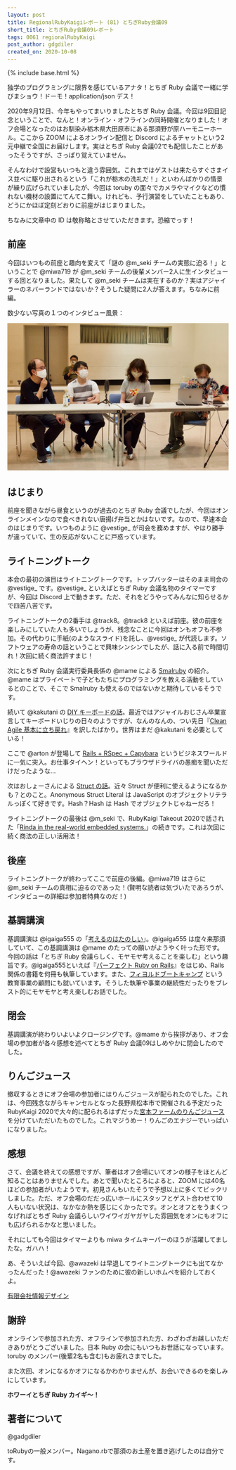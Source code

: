 ```yaml
---
layout: post
title: RegionalRubyKaigiレポート (81) とちぎRuby会議09
short_title: とちぎRuby会議09レポート
tags: 0061 regionalRubyKaigi
post_author: gdgdiler
created_on: 2020-10-08
---
```

{% include base.html %}

独学のプログラミングに限界を感じているアナタ！とちぎ Ruby 会議で一緒に学びまショウ！ドーモ！application/json デス！

2020年9月12日、今年もやってまいりましたとちぎ Ruby 会議。今回は9回目記念ということで、なんと！オンライン・オフラインの同時開催となりました！オフ会場となったのはお馴染み栃木県大田原市にある那須野が原ハーモニーホール。ここから ZOOM によるオンライン配信と Discord によるチャットという2元中継で全国にお届けします。実はとちぎ Ruby 会議02でも配信したことがあったそうですが、さっぱり覚えていません。

そんなわけで設営もいつもと違う雰囲気。これまではゲストは来たらすぐさまイス並べに駆り出されるという「これが栃木の洗礼だ！」といわんばかりの情景が繰り広げられていましたが、今回は toruby の面々でカメラやマイクなどの慣れない機材の設置にてんてこ舞い。けれども、予行演習をしていたこともあり、どうにかほぼ定刻どおりに前座がはじまりました。

ちなみに文章中の ID は敬称略とさせていただきます。恐縮でっす！

## 前座

今回はいつもの前座と趣向を変えて「謎の @m_seki チームの実態に迫る！」ということで @miwa719 が @m_seki チームの後輩メンバー2人に生インタビューする回となりました。果たして @m_seki チームは実在するのか？実はアジャイラーのネバーランドではないか？そうした疑問に2人が答えます。ちなみに前編。

数少ない写真の１つのインタビュー風景：

![](images/TochigiRubyKaigi09Report/interview.jpg)

## はじまり

前座を聞きながら昼食というのが過去のとちぎ Ruby 会議でしたが、今回はオンラインメインなので食べきれない唐揚げ弁当とかはないです。なので、早速本会のはじまりです。いつものように @vestige_ が司会を務めますが、やはり勝手が違っていて、生の反応がないことに戸惑っています。

## ライトニングトーク

本会の最初の演目はライトニングトークです。トップバッターはそのまま司会の @vestige_ です。@vestige_ といえばとちぎ Ruby 会議名物のタイマーですが、今回は Discord 上で動きます。ただ、それをどうやってみんなに知らせるかで四苦八苦です。

ライトニングトークの2番手は @track8。@track8 といえば前座。彼の前座を楽しみにしていた人も多いでしょうが、残念なことに今回はオンもオフも不参加。その代わりに手紙(のようなスライド)を託し、@vestige_ が代読します。ソフトウェアの寿命の話ということで興味シンシンでしたが、話に入る前で時間切れ！次回に続く商法許すまじ！

次にとちぎ Ruby 会議実行委員長係の @mame による  [Smalruby](https://smalruby.jp/) の紹介。@mame はプライベートで子どもたちにプログラミングを教える活動をしているとのことで、そこで Smalruby も使えるのではないかと期待しているそうです。

続いて @kakutani の [DIY キーボードの話](https://speakerdeck.com/kakutani/diykeyboard-is-ruby)。最近ではアジャイルおじさん卒業宣言してキーボードいじりの日々のようですが、なんのなんの、つい先日『[Clean Agile 基本に立ち戻れ](https://www.amazon.co.jp/Clean-Agile-%E5%9F%BA%E6%9C%AC%E3%81%AB%E7%AB%8B%E3%81%A1%E6%88%BB%E3%82%8C-Robert-C-Martin/dp/4048930745/ref=asc_df_4048930745/?tag=jpgo-22&linkCode=df0&hvadid=342397001181&hvpos=&hvnetw=g&hvrand=1926361390811544102&hvpone=&hvptwo=&hvqmt=&hvdev=m&hvdvcmdl=&hvlocint=&hvlocphy=9053353&hvtargid=pla-945219738910&psc=1&th=1&psc=1&tag=&ref=&adgrpid=72867581430&hvpone=&hvptwo=&hvadid=342397001181&hvpos=&hvnetw=g&hvrand=1926361390811544102&hvqmt=&hvdev=m&hvdvcmdl=&hvlocint=&hvlocphy=9053353&hvtargid=pla-945219738910)』を訳したばかり。世界はまだ @kakutani を必要としている！

ここで @arton が登場して [Rails + RSpec + Capybara](https://www.slideshare.net/artonx/railsrspec-capybara) というビジネスワールドに一気に突入。お仕事タイヘン！といってもブラウザドライバの愚痴を聞いただけだったような…

次はおしょーさんによる [Struct の話](https://speakerdeck.com/osyo/jin-geng-wen-kenai-struct-falseshi-ifang-tojin-hou-falseke-neng-xing-nituite)。近々 Struct が便利に使えるようになるかも？とのこと。Anonymous Struct Literal は JavaScript のオブジェクトリテラルっぽくて好きです。Hash？Hash は Hash でオブジェクトじゃねーだろ！

ライトニングトークの最後は @m_seki で、RubyKaigi Takeout 2020で話された「[Rinda in the real-world embedded systems.](https://speakerdeck.com/m_seki/rinda-in-the-real-world-embedded-systems)」の続きです。これは次回に続く商法の正しい活用法！

## 後座

ライトニングトークが終わってここで前座の後編。@miwa719 はさらに @m_seki チームの真相に迫るのであった！(賢明な読者は気づいたであろうが、インタビューの詳細は参加者特典なのだ！)

## 基調講演

基調講演は @igaiga555 の「[考えるのはたのしい](https://speakerdeck.com/igaiga/tork09igaiga)」。@igaiga555 は度々来那須していて、この基調講演は @mame のたっての願いがようやく叶った形です。今回の話は「とちぎ Ruby 会議らしく、モヤモヤ考えることを楽しむ」という趣旨です。@igaiga555といえば『[パーフェクト Ruby on Rails](https://www.amazon.co.jp/%E3%83%91%E3%83%BC%E3%83%95%E3%82%A7%E3%82%AF%E3%83%88-Ruby-Rails-%E3%80%90%E5%A2%97%E8%A3%9C%E6%94%B9%E8%A8%82%E7%89%88%E3%80%91-Perfect/dp/4297114623)』をはじめ、Rails 関係の書籍を何冊も執筆しています。また、[フィヨルドブートキャンプ](https://bootcamp.fjord.jp/) という教育事業の顧問にも就いています。そうした執筆や事業の継続性だったりをブレスト的にモヤモヤと考え楽しむお話でした。

## 閉会

基調講演が終わりいよいよクロージングです。@mame から挨拶があり、オフ会場の参加者が各々感想を述べてとちぎ Ruby 会議09はしめやかに閉会したのでした。

## りんごジュース

撤収するときにオフ会場の参加者にはりんごジュースが配られたのでした。これは、今回残念ながらキャンセルとなった長野県松本市で開催される予定だった RubyKaigi 2020で大々的に配られるはずだった[宮本ファームのりんごジュース](https://www.facebook.com/Miyamotofarm/)を分けていただいたものでした。これマジうめー！りんごのエナジーでいっぱいになりました。

## 感想

さて、会議を終えての感想ですが、筆者はオフ会場にいてオンの様子をほとんど知ることはありませんでした。あとで聞いたところによると、ZOOM には40名ほどの参加者がいたようです。初見さんもいたそうで予想以上に多くてビックリしました。ただ、オフ会場のだだっ広いホールにスタッフとゲスト合わせて10人もいない状況は、なかなか熱を感じにくかったです。オンとオフとをうまくつなげればとちぎ Ruby 会議らしいワイワイガヤガヤした雰囲気をオンにもオフにも広げられるかなと思いました。

それにしても今回はタイマーよりも miwa タイムキーパーのほうが活躍してましたな。ガハハ！

あ、そういえば今回、@awazeki は早退してライトニングトークにも出てなかったんだった！@awazeki ファンのために彼の新しいホムペを紹介しておくよ。

[有限会社情報デザイン](http://www.jdesign.co.jp/)

## 謝辞

オンラインで参加された方、オフラインで参加された方、わざわざお越しいただきありがとうございました。日本 Ruby の会にもいつもお世話になっています。toruby のメンバー(後輩2名も含む)もお疲れさまでした。

また次回、オンになるかオフになるかわかりませんが、お会いできるのを楽しみにしています。

**ホワーイとちぎ Ruby カイギ～！**

## 著者について

@gadgdiler

toRubyの一般メンバー。Nagano.rbで那須のお土産を置き逃げしたのは自分です。
